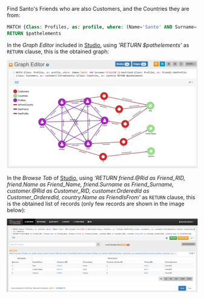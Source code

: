 Find Santo's Friends who are also Customers, and the Countries they are from:

```sql
MATCH {Class: Profiles, as: profile, where: (Name='Santo' AND Surname='OrientDB')}-HasFriend-{Class: Profiles, as: friend}<-HasProfile-{class: Customers, as: customer}-IsFromCountry->{Class: Countries, as: country}
RETURN $pathelements
```

In the _Graph Editor_ included in [Studio](../../../studio/README.md), using _'RETURN $pathelements'_ as `RETURN` clause, this is the obtained graph:

![](../../../images/demo-dbs/social-travel-agency/query_3_graph.png)

In the _Browse Tab_ of [Studio](../../../studio/README.md), using _'RETURN friend.@Rid as Friend_RID, friend.Name as Friend_Name, friend.Surname as Friend_Surname, customer.@Rid as Customer_RID, customer.OrderedId as Customer_OrderedId, country.Name as FriendIsFrom'_ as `RETURN` clause, this is the obtained list of records (only few records are shown in the image below):

![](../../../images/demo-dbs/social-travel-agency/query_3_browse.png)
